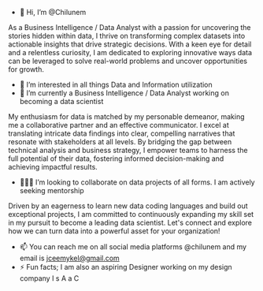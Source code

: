 - 👋 Hi, I’m @Chilunem 

As a Business Intelligence / Data Analyst with a passion for uncovering the stories hidden within data, I thrive on transforming complex datasets into actionable insights that drive strategic decisions. With a keen eye for detail and a relentless curiosity, I am dedicated to exploring innovative ways data can be leveraged to solve real-world problems and uncover opportunities for growth.

- 👀 I’m interested in all things Data and Information utilization 
- 🌱 I’m currently a Business Intelligence / Data Analyst working on becoming a data scientist

My enthusiasm for data is matched by my personable demeanor, making me a collaborative partner and an effective communicator. I excel at translating intricate data findings into clear, compelling narratives that resonate with stakeholders at all levels. By bridging the gap between technical analysis and business strategy, I empower teams to harness the full potential of their data, fostering informed decision-making and achieving impactful results.

- 👨🏾‍💻 I’m looking to collaborate on data projects of all forms. I am actively seeking mentorship

Driven by an eagerness to learn new data coding languages and build out exceptional projects, I am committed to continuously expanding my skill set in my pursuit to become a leading data scientist. Let's connect and explore how we can turn data into a powerful asset for your organization!

- 📫 You can reach me on all social media platforms @chilunem and my email is jceemykel@gmail.com
- ⚡ Fun facts; I am also an aspiring Designer working on my design company I s A a C 

